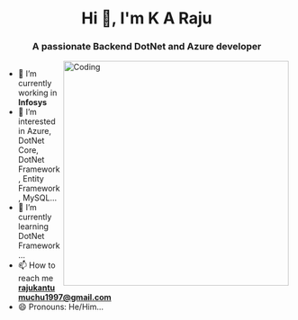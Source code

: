 <h1 align="center">Hi 👋, I'm K A Raju</h1>
<h3 align="center">A passionate Backend DotNet and Azure developer </h3>
<img align="right" alt="Coding" width="400" src="https://cdn.dribbble.com/users/1162077/screenshots/3848914/programmer.gif">
<p align="left"> <a href="https://twitter.com/" target="blank"><img src="https://img.shields.io/twitter/follow/?logo=twitter&style=for-the-badge" alt="" /></a> </p>

- 🔭 I’m currently working in **Infosys**
- 👀 I’m interested in Azure, DotNet Core, DotNet Framework, Entity Framework, MySQL...
- 🌱 I’m currently learning DotNet Framework...
- 📫 How to reach me **rajukantumuchu1997@gmail.com**
- 😄 Pronouns: He/Him...

<!---
KA-Raju/KA-Raju is a ✨ special ✨ repository because its `README.md` (this file) appears on your GitHub profile.
You can click the Preview link to take a look at your changes.
--->
